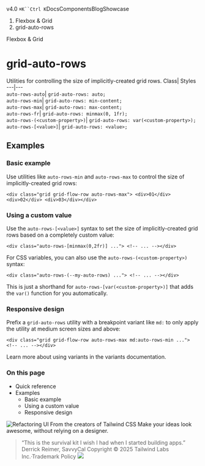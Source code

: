 v4.0
`⌘K``Ctrl K`DocsComponentsBlogShowcase
  1. Flexbox & Grid
  2. grid-auto-rows


Flexbox & Grid
# grid-auto-rows
Utilities for controlling the size of implicitly-created grid rows.
Class| Styles  
---|---  
`auto-rows-auto`| `grid-auto-rows: auto;`  
`auto-rows-min`| `grid-auto-rows: min-content;`  
`auto-rows-max`| `grid-auto-rows: max-content;`  
`auto-rows-fr`| `grid-auto-rows: minmax(0, 1fr);`  
`auto-rows-(<custom-property>)`| `grid-auto-rows: var(<custom-property>);`  
`auto-rows-[<value>]`| `grid-auto-rows: <value>;`  
## Examples
### Basic example
Use utilities like `auto-rows-min` and `auto-rows-max` to control the size of implicitly-created grid rows:
```
<div class="grid grid-flow-row auto-rows-max"> <div>01</div> <div>02</div> <div>03</div></div>
```

### Using a custom value
Use the `auto-rows-[<value>]` syntax to set the size of implicitly-created grid rows based on a completely custom value:
```
<div class="auto-rows-[minmax(0,2fr)] ..."> <!-- ... --></div>
```

For CSS variables, you can also use the `auto-rows-(<custom-property>)` syntax:
```
<div class="auto-rows-(--my-auto-rows) ..."> <!-- ... --></div>
```

This is just a shorthand for `auto-rows-[var(<custom-property>)]` that adds the `var()` function for you automatically.
### Responsive design
Prefix a `grid-auto-rows` utility with a breakpoint variant like `md:` to only apply the utility at medium screen sizes and above:
```
<div class="grid grid-flow-row auto-rows-max md:auto-rows-min ..."> <!-- ... --></div>
```

Learn more about using variants in the variants documentation.
### On this page
  * Quick reference
  * Examples
    * Basic example
    * Using a custom value
    * Responsive design


![Refactoring UI](https://tailwindcss.com/_next/image?url=%2F_next%2Fstatic%2Fmedia%2Fbook-promo.27d91093.png&w=256&q=75)
From the creators of Tailwind CSS
Make your ideas look awesome, without relying on a designer.
> “This is the survival kit I wish I had when I started building apps.”
> Derrick Reimer, SavvyCal
Copyright © 2025 Tailwind Labs Inc.·Trademark Policy
![](https://cdn.usefathom.com/?h=https%3A%2F%2Ftailwindcss.com&p=%2Fdocs%2Fgrid-auto-rows&r=&sid=PMFMDJGK&qs=%7B%7D&cid=29153345)
